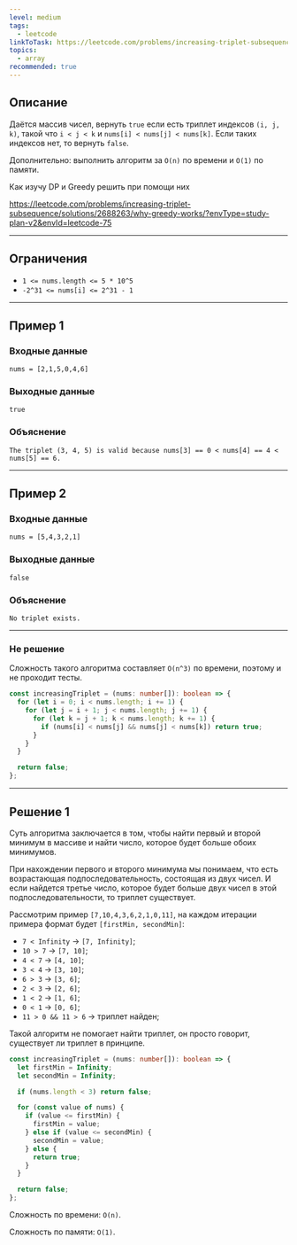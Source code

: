 ```yaml
---
level: medium
tags:
  - leetcode
linkToTask: https://leetcode.com/problems/increasing-triplet-subsequence/?envType=study-plan-v2&envId=leetcode-75
topics:
  - array
recommended: true
---
```

## Описание

Даётся массив чисел, вернуть `true` если есть триплет индексов `(i, j, k)`, такой что `i < j < k` и `nums[i] < nums[j] < nums[k]`. Если таких индексов нет, то вернуть `false`.

Дополнительно: выполнить алгоритм за `O(n)` по времени и `O(1)` по памяти.

Как изучу DP и Greedy решить при помощи них

https://leetcode.com/problems/increasing-triplet-subsequence/solutions/2688263/why-greedy-works/?envType=study-plan-v2&envId=leetcode-75

---
## Ограничения

- `1 <= nums.length <= 5 * 10^5`
- `-2^31 <= nums[i] <= 2^31 - 1`

---
## Пример 1

### Входные данные

```
nums = [2,1,5,0,4,6]
```
### Выходные данные

```
true
```
### Объяснение

```
The triplet (3, 4, 5) is valid because nums[3] == 0 < nums[4] == 4 < nums[5] == 6.
```

---
## Пример 2

### Входные данные

```
nums = [5,4,3,2,1]
```
### Выходные данные

```
false
```
### Объяснение

```
No triplet exists.
```

---

### Не решение

Сложность такого алгоритма составляет `O(n^3)` по времени, поэтому и не проходит тесты.

```typescript
const increasingTriplet = (nums: number[]): boolean => {
  for (let i = 0; i < nums.length; i += 1) {
    for (let j = i + 1; j < nums.length; j += 1) {
      for (let k = j + 1; k < nums.length; k += 1) {
        if (nums[i] < nums[j] && nums[j] < nums[k]) return true;
      }
    }
  }

  return false;
};
```

---
## Решение 1

Суть алгоритма заключается в том, чтобы найти первый и второй минимум в массиве и найти число, которое будет больше обоих минимумов.

При нахождении первого и второго минимума мы понимаем, что есть возрастающая подпоследовательность, состоящая из двух чисел. И если найдется третье число, которое будет больше двух чисел в этой подпоследовательности, то триплет существует.

Рассмотрим пример `[7,10,4,3,6,2,1,0,11]`, на каждом итерации примера формат будет `[firstMin, secondMin]`:

- `7 < Infinity` -> `[7, Infinity]`;
- `10 > 7` -> `[7, 10]`;
- `4 < 7` -> `[4, 10]`;
- `3 < 4` -> `[3, 10]`;
- `6 > 3` -> `[3, 6]`;
- `2 < 3` -> `[2, 6]`;
- `1 < 2` -> `[1, 6]`;
- `0 < 1` -> `[0, 6]`;
- `11 > 0 && 11 > 6` -> триплет найден;

Такой алгоритм не помогает найти триплет, он просто говорит, cуществует ли триплет в принципе.



```typescript
const increasingTriplet = (nums: number[]): boolean => {
  let firstMin = Infinity;
  let secondMin = Infinity;

  if (nums.length < 3) return false;

  for (const value of nums) {
    if (value <= firstMin) {
      firstMin = value;
    } else if (value <= secondMin) {
      secondMin = value;
    } else {
      return true;
    }
  }

  return false;
};
```

Сложность по времени: `O(n)`.

Сложность по памяти: `O(1)`.